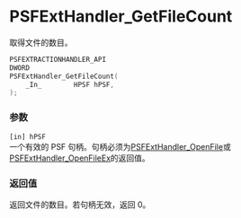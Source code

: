 # PSFExtHandler_GetFileCount
取得文件的数目。
````c
PSFEXTRACTIONHANDLER_API
DWORD
PSFExtHandler_GetFileCount(
    _In_        HPSF hPSF,
);
````
### 参数
`[in] hPSF`  
一个有效的 PSF 句柄。句柄必须为[PSFExtHandler_OpenFile](PSFExtHandler_OpenFile_zh-Hans.md)或[PSFExtHandler_OpenFileEx](PSFExtHandler_OpenFileEx_zh-Hans.md)的返回值。
### 返回值
返回文件的数目。若句柄无效，返回 0。
